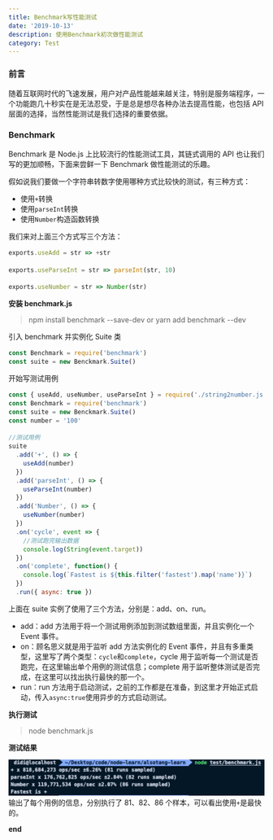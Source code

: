 ```yaml
---
title: Benchmark写性能测试
date: '2019-10-13'
description: 使用Benchmark初次做性能测试
category: Test
---
```


### 前言

随着互联网时代的飞速发展，用户对产品性能越来越关注，特别是服务端程序，一个功能跑几十秒实在是无法忍受，于是总是想尽各种办法去提高性能，也包括 API 层面的选择，当然性能测试是我们选择的重要依据。

### Benchmark

Benchmark 是 Node.js 上比较流行的性能测试工具，其链式调用的 API 也让我们写的更加顺畅，下面来尝鲜一下 Benchmark 做性能测试的乐趣。

假如说我们要做一个字符串转数字使用哪种方式比较快的测试，有三种方式：

- 使用`+`转换
- 使用`parseInt`转换
- 使用`Number`构造函数转换

我们来对上面三个方式写三个方法：

```js
exports.useAdd = str => +str

exports.useParseInt = str => parseInt(str, 10)

exports.useNumber = str => Number(str)
```

**安装 benchmark.js**

> npm install benchmark --save-dev or yarn add benchmark --dev

引入 benchmark 并实例化 Suite 类

```js
const Benchmark = require('benchmark')
const suite = new Benckmark.Suite()
```

开始写测试用例

```js
const { useAdd, useNumber, useParseInt } = require('./string2number.js')
const Benchmark = require('benchmark')
const suite = new Benckmark.Suite()
const number = '100'

//测试用例
suite
  .add('+', () => {
    useAdd(number)
  })
  .add('parseInt', () => {
    useParseInt(number)
  })
  .add('Number', () => {
    useNumber(number)
  })
  .on('cycle', event => {
    //测试跑完输出数据
    console.log(String(event.target))
  })
  .on('complete', function() {
    console.log(`Fastest is ${this.filter('fastest').map('name')}`)
  })
  .run({ async: true })
```

上面在 suite 实例了使用了三个方法，分别是：add、on、run。

- add：add 方法用于将一个测试用例添加到测试数组里面，并且实例化一个 Event 事件。
- on：顾名思义就是用于监听 add 方法实例化的 Event 事件，并且有多重类型，这里写了两个类型：`cycle`和`complete`，cycle 用于监听每一个测试是否跑完，在这里输出单个用例的测试信息；complete 用于监听整体测试是否完成，在这里可以找出执行最快的那一个。
- run：run 方法用于启动测试，之前的工作都是在准备，到这里才开始正式启动，传入`async:true`使用异步的方式启动测试。

**执行测试**

> node benchmark.js

**测试结果**

![](./1.jpg)
输出了每个用例的信息，分别执行了 81、82、86 个样本，可以看出使用`+`是最快的。

**end**
